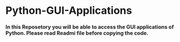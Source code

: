 # Python-GUI-Applications
#### In this Reposetory you will be able to access the GUI applications of Python. Please read Readmi file before copying the code.
